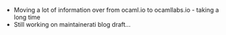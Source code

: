 * Moving a lot of information over from ocaml.io to ocamllabs.io - taking a long time
* Still working on maintainerati blog draft...
